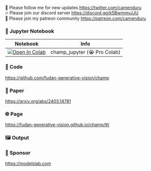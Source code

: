 🐣 Please follow me for new updates https://twitter.com/camenduru <br />
🔥 Please join our discord server https://discord.gg/k5BwmmvJJU <br />
🥳 Please join my patreon community https://patreon.com/camenduru <br />

### 🍊 Jupyter Notebook

| Notebook | Info
| --- | --- |
[![Open In Colab](https://colab.research.google.com/assets/colab-badge.svg)](https://colab.research.google.com/github/camenduru/champ-jupyter/blob/main/champ_jupyter.ipynb) | champ_jupyter (😭 Pro Colab)

### 🧬 Code
https://github.com/fudan-generative-vision/champ

### 📄 Paper
https://arxiv.org/abs/2403.14781

### 🌐 Page
https://fudan-generative-vision.github.io/champ/#/

### 🖼 Output


### 🏢 Sponsor
https://modelslab.com

